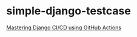 # simple-django-testcase

[Mastering Django CI/CD using GitHub Actions](https://dev.to/devvspaces/mastering-django-cicd-using-github-actions-2912)